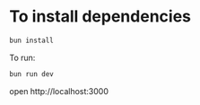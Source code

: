 # To install dependencies

```sh
bun install
```

To run:

```sh
bun run dev
```

open http://localhost:3000
